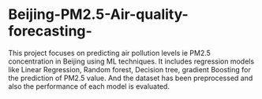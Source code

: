 # Beijing-PM2.5-Air-quality-forecasting-
This project focuses on predicting air pollution levels ie PM2.5 concentration in Beijing using ML techniques. It includes regression models like Linear Regression, Random forest, Decision tree, gradient Boosting for the prediction of PM2.5 value. And the dataset has been preprocessed and also the performance of each model is evaluated.

